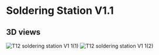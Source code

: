 # Soldering Station V1.1
## 3D views
![T12 soldering station V1 1(1)](https://github.com/user-attachments/assets/75154f1e-d78d-4224-82b8-95e469f40f32)
![T12 soldering station V1 1(2)](https://github.com/user-attachments/assets/dcf6efcd-d63c-4350-a52e-eda5da648e24)

